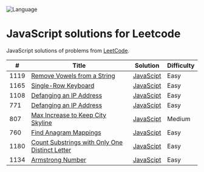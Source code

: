 ![Language](https://img.shields.io/badge/Language-JavaScript-orange.svg)

# JavaScript solutions for Leetcode

JavaScript solutions of problems from [LeetCode](https://leetcode.com/).

| #    | Title                                                                                                                          | Solution                        | Difficulty |
| ---- | ------------------------------------------------------------------------------------------------------------------------------ | ------------------------------- | ---------- |
| 1119 | [Remove Vowels from a String](https://leetcode.com/problems/remove-vowels-from-a-string/)                                      | [JavaScipt](./problems/1119.js) | Easy       |
| 1165 | [Single-Row Keyboard ](https://leetcode.com/problems/single-row-keyboard/)                                                     | [JavaScipt](./problems/1165.js) | Easy       |
| 1108 | [Defanging an IP Address](https://leetcode.com/problems/defanging-an-ip-address/)                                              | [JavaScipt](./problems/1108.js) | Easy       |
| 771  | [Defanging an IP Address](https://leetcode.com/problems/defanging-an-ip-address/)                                              | [JavaScipt](./problems/771.js)  | Easy       |
| 807  | [Max Increase to Keep City Skyline](https://leetcode.com/problems/max-increase-to-keep-city-skyline)                           | [JavaScipt](./problems/807.js)  | Medium     |
| 760  | [Find Anagram Mappings](https://leetcode.com/problems/find-anagram-mappings)                                                   | [JavaScipt](./problems/760.js)  | Easy       |
| 1180 | [Count Substrings with Only One Distinct Letter](https://leetcode.com/problems/count-substrings-with-only-one-distinct-letter) | [JavaScipt](./problems/1180.js) | Easy       |
| 1134 | [Armstrong Number](https://leetcode.com/problems/armstrong-number/)                                                            | [JavaScipt](./problems/1134.js) | Easy       |
